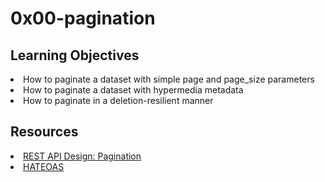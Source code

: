 # 0x00-pagination

## Learning Objectives
<li>How to paginate a dataset with simple page and page_size parameters</li>
<li>How to paginate a dataset with hypermedia metadata</li>
<li>How to paginate in a deletion-resilient manner</li>

## Resources
<li><a href="https://intranet.alxswe.com/rltoken/7Kdzi9CH1LdSfNQ4RaJUQw" target="_blank" title="REST API Design: Pagination">REST API Design: Pagination</a></li>
<li><a href="https://intranet.alxswe.com/rltoken/tfzcEbTSdMYSYxsspJH_oA" target="_blank" title="HATEOAS">HATEOAS</a></li>
